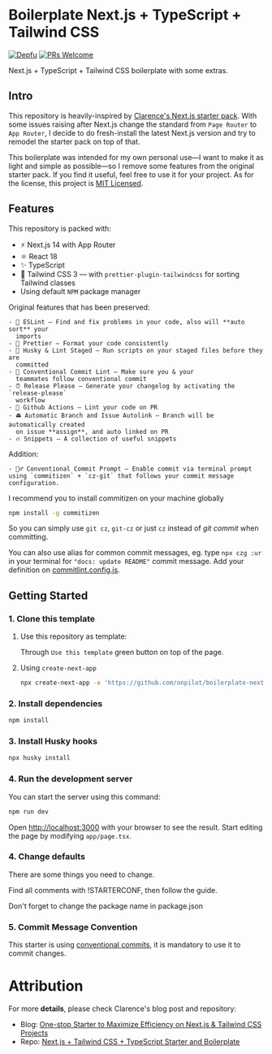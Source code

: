 # Boilerplate Next.js + TypeScript + Tailwind CSS

[![Depfu](https://badges.depfu.com/badges/365159912876b518f245b527de23f5c9/overview.svg)](https://depfu.com/github/onpilot/boilerplate-nextjs-ts-tailwind?project_id=39446)
[![PRs Welcome](https://img.shields.io/badge/PRs-welcome-brightgreen.svg)](http://makeapullrequest.com)

Next.js + TypeScript + Tailwind CSS boilerplate with some extras.

## Intro

This repository is heavily-inspired by
[Clarence's Next.js starter pack](https://github.com/theodorusclarence/ts-nextjs-tailwind-starter).
With some issues raising after Next.js change the standard from `Page Router` to
`App Router`, I decide to do fresh-install the latest Next.js version and try to
remodel the starter pack on top of that.

This boilerplate was intended for my own personal use—I want to make it as light
and simple as possible—so I remove some features from the original starter pack.
If you find it useful, feel free to use it for your project. As for the license,
this project is
[MIT Licensed](https://github.com/theodorusclarence/ts-nextjs-tailwind-starter/discussions/158).

## Features

This repository is packed with:

- ⚡️ Next.js 14 with App Router
- ⚛️ React 18
- ✨ TypeScript
- 💨 Tailwind CSS 3 — with `prettier-plugin-tailwindcss` for sorting Tailwind
  classes
- Using default `NPM` package manager

Original features that has been preserved:

```
- 📏 ESLint — Find and fix problems in your code, also will **auto sort** your
  imports
- 💖 Prettier — Format your code consistently
- 🐶 Husky & Lint Staged — Run scripts on your staged files before they are
  committed
- 🤖 Conventional Commit Lint — Make sure you & your
  teammates follow conventional commit
- ⏰ Release Please — Generate your changelog by activating the `release-please`
  workflow
- 👷 Github Actions — Lint your code on PR
- 🚘 Automatic Branch and Issue Autolink — Branch will be automatically created
  on issue **assign**, and auto linked on PR
- 🔥 Snippets — A collection of useful snippets
```

Addition:

```
- 💁‍♂️ Conventional Commit Prompt — Enable commit via terminal prompt using `commitizen` + `cz-git` that follows your commit message configuration.
```

I recommend you to install commitizen on your machine globally

```bash
npm install -g commitizen
```

So you can simply use `git cz`, `git-cz` or just `cz` instead of _git commit_
when committing.

You can also use alias for common commit messages, eg. type `npx czg :ur` in
your terminal for `"docs: update README"` commit message. Add your definition on
[commitlint.config.js](https://github.com/onpilot/boilerplate-nextjs-ts-tailwind/blob/main/commitlint.config.js).

## Getting Started

### 1. Clone this template

1. Use this repository as template:

   Through `Use this template` green button on top of the page.

2. Using `create-next-app`

   ```bash
   npx create-next-app -e 'https://github.com/onpilot/boilerplate-nextjs-ts-tailwind' project-name
   ```

### 2. Install dependencies

```bash
npm install
```

### 3. Install Husky hooks

```bash
npx husky install
```

### 4. Run the development server

You can start the server using this command:

```bash
npm run dev
```

Open [http://localhost:3000](http://localhost:3000) with your browser to see the
result. Start editing the page by modifying `app/page.tsx`.

### 4. Change defaults

There are some things you need to change.

Find all comments with !STARTERCONF, then follow the guide.

Don't forget to change the package name in package.json

### 5. Commit Message Convention

This starter is using
[conventional commits](https://www.conventionalcommits.org/en/v1.0.0/), it is
mandatory to use it to commit changes.

# Attribution

For more **details**, please check Clarence's blog post and repository:

- Blog:
  [One-stop Starter to Maximize Efficiency on Next.js & Tailwind CSS Projects](https://theodorusclarence.com/blog/one-stop-starter)
- Repo:
  [Next.js + Tailwind CSS + TypeScript Starter and Boilerplate](https://github.com/theodorusclarence/ts-nextjs-tailwind-starter)
